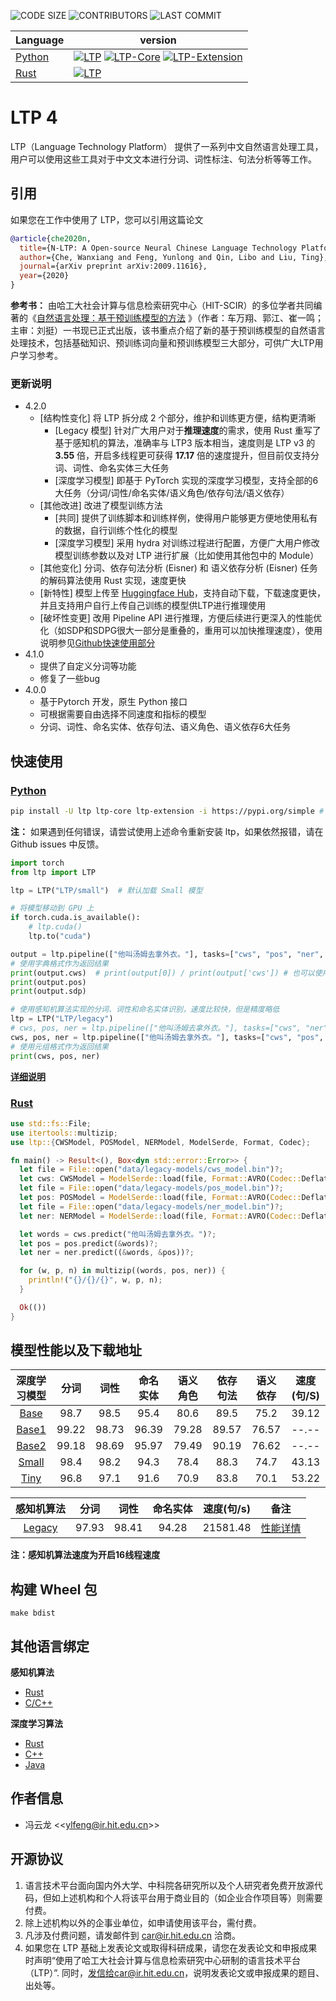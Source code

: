 ![CODE SIZE](https://img.shields.io/github/languages/code-size/HIT-SCIR/ltp)
![CONTRIBUTORS](https://img.shields.io/github/contributors/HIT-SCIR/ltp)
![LAST COMMIT](https://img.shields.io/github/last-commit/HIT-SCIR/ltp)

| Language                             | version                                                                                                                                                                                                                                                                                                                   |
| ------------------------------------ | ------------------------------------------------------------------------------------------------------------------------------------------------------------------------------------------------------------------------------------------------------------------------------------------------------------------------- |
| [Python](python/interface/README.md) | [![LTP](https://img.shields.io/pypi/v/ltp?label=LTP)](https://pypi.org/project/ltp) [![LTP-Core](https://img.shields.io/pypi/v/ltp-core?label=LTP-Core)](https://pypi.org/project/ltp-core)   [![LTP-Extension](https://img.shields.io/pypi/v/ltp-extension?label=LTP-Extension)](https://pypi.org/project/ltp-extension) |
| [Rust](rust/ltp/README.md)           | [![LTP](https://img.shields.io/crates/v/ltp?label=LTP)](https://crates.io/crates/ltp)                                                                                                                                                                                                                                     |

# LTP 4

LTP（Language Technology Platform） 提供了一系列中文自然语言处理工具，用户可以使用这些工具对于中文文本进行分词、词性标注、句法分析等等工作。

## 引用

如果您在工作中使用了 LTP，您可以引用这篇论文

```bibtex
@article{che2020n,
  title={N-LTP: A Open-source Neural Chinese Language Technology Platform with Pretrained Models},
  author={Che, Wanxiang and Feng, Yunlong and Qin, Libo and Liu, Ting},
  journal={arXiv preprint arXiv:2009.11616},
  year={2020}
}
```

**参考书：**
由哈工大社会计算与信息检索研究中心（HIT-SCIR）的多位学者共同编著的《[自然语言处理：基于预训练模型的方法](https://item.jd.com/13344628.html)
》（作者：车万翔、郭江、崔一鸣；主审：刘挺）一书现已正式出版，该书重点介绍了新的基于预训练模型的自然语言处理技术，包括基础知识、预训练词向量和预训练模型三大部分，可供广大LTP用户学习参考。

### 更新说明

- 4.2.0
  - \[结构性变化\] 将 LTP 拆分成 2 个部分，维护和训练更方便，结构更清晰
    - \[Legacy 模型\] 针对广大用户对于**推理速度**的需求，使用 Rust 重写了基于感知机的算法，准确率与 LTP3 版本相当，速度则是 LTP v3 的 **3.55** 倍，开启多线程更可获得 **17.17** 倍的速度提升，但目前仅支持分词、词性、命名实体三大任务
    - \[深度学习模型\] 即基于 PyTorch 实现的深度学习模型，支持全部的6大任务（分词/词性/命名实体/语义角色/依存句法/语义依存）
  - \[其他改进\] 改进了模型训练方法
    - \[共同\] 提供了训练脚本和训练样例，使得用户能够更方便地使用私有的数据，自行训练个性化的模型
    - \[深度学习模型\] 采用 hydra 对训练过程进行配置，方便广大用户修改模型训练参数以及对 LTP 进行扩展（比如使用其他包中的 Module）
  - \[其他变化\] 分词、依存句法分析 (Eisner) 和 语义依存分析 (Eisner) 任务的解码算法使用 Rust 实现，速度更快
  - \[新特性\] 模型上传至 [Huggingface Hub](https://huggingface.co/LTP)，支持自动下载，下载速度更快，并且支持用户自行上传自己训练的模型供LTP进行推理使用
  - \[破坏性变更\] 改用 Pipeline API 进行推理，方便后续进行更深入的性能优化（如SDP和SDPG很大一部分是重叠的，重用可以加快推理速度），使用说明参见[Github快速使用部分](https://github.com/hit-scir/ltp)
- 4.1.0
  - 提供了自定义分词等功能
  - 修复了一些bug
- 4.0.0
  - 基于Pytorch 开发，原生 Python 接口
  - 可根据需要自由选择不同速度和指标的模型
  - 分词、词性、命名实体、依存句法、语义角色、语义依存6大任务

## 快速使用

### [Python](python/interface/README.md)

```bash
pip install -U ltp ltp-core ltp-extension -i https://pypi.org/simple # 安装 ltp
```

**注：** 如果遇到任何错误，请尝试使用上述命令重新安装 ltp，如果依然报错，请在 Github issues 中反馈。

```python
import torch
from ltp import LTP

ltp = LTP("LTP/small")  # 默认加载 Small 模型

# 将模型移动到 GPU 上
if torch.cuda.is_available():
    # ltp.cuda()
    ltp.to("cuda")

output = ltp.pipeline(["他叫汤姆去拿外衣。"], tasks=["cws", "pos", "ner", "srl", "dep", "sdp"])
# 使用字典格式作为返回结果
print(output.cws)  # print(output[0]) / print(output['cws']) # 也可以使用下标访问
print(output.pos)
print(output.sdp)

# 使用感知机算法实现的分词、词性和命名实体识别，速度比较快，但是精度略低
ltp = LTP("LTP/legacy")
# cws, pos, ner = ltp.pipeline(["他叫汤姆去拿外衣。"], tasks=["cws", "ner"]).to_tuple() # error: NER 需要 词性标注任务的结果
cws, pos, ner = ltp.pipeline(["他叫汤姆去拿外衣。"], tasks=["cws", "pos", "ner"]).to_tuple()  # to tuple 可以自动转换为元组格式
# 使用元组格式作为返回结果
print(cws, pos, ner)
```

**[详细说明](python/interface/docs/quickstart.rst)**

### [Rust](rust/ltp/README.md)

```rust
use std::fs::File;
use itertools::multizip;
use ltp::{CWSModel, POSModel, NERModel, ModelSerde, Format, Codec};

fn main() -> Result<(), Box<dyn std::error::Error>> {
  let file = File::open("data/legacy-models/cws_model.bin")?;
  let cws: CWSModel = ModelSerde::load(file, Format::AVRO(Codec::Deflate))?;
  let file = File::open("data/legacy-models/pos_model.bin")?;
  let pos: POSModel = ModelSerde::load(file, Format::AVRO(Codec::Deflate))?;
  let file = File::open("data/legacy-models/ner_model.bin")?;
  let ner: NERModel = ModelSerde::load(file, Format::AVRO(Codec::Deflate))?;

  let words = cws.predict("他叫汤姆去拿外衣。")?;
  let pos = pos.predict(&words)?;
  let ner = ner.predict((&words, &pos))?;

  for (w, p, n) in multizip((words, pos, ner)) {
    println!("{}/{}/{}", w, p, n);
  }

  Ok(())
}
```

## 模型性能以及下载地址

|                  深度学习模型                   |  分词   |  词性   | 命名实体  | 语义角色  | 依存句法  | 语义依存  | 速度(句/S) |
| :---------------------------------------: | :---: | :---: | :---: | :---: | :---: | :---: | :-----: |
|  [Base](https://huggingface.co/LTP/base)  | 98.7  | 98.5  | 95.4  | 80.6  | 89.5  | 75.2  |  39.12  |
| [Base1](https://huggingface.co/LTP/base1) | 99.22 | 98.73 | 96.39 | 79.28 | 89.57 | 76.57 |  --.--  |
| [Base2](https://huggingface.co/LTP/base2) | 99.18 | 98.69 | 95.97 | 79.49 | 90.19 | 76.62 |  --.--  |
| [Small](https://huggingface.co/LTP/small) | 98.4  | 98.2  | 94.3  | 78.4  | 88.3  | 74.7  |  43.13  |
|  [Tiny](https://huggingface.co/LTP/tiny)  | 96.8  | 97.1  | 91.6  | 70.9  | 83.8  | 70.1  |  53.22  |

|                    感知机算法                    |  分词   |  词性   | 命名实体  | 速度(句/s)  |             备注             |
| :-----------------------------------------: | :---: | :---: | :---: | :------: | :------------------------: |
| [Legacy](https://huggingface.co/LTP/legacy) | 97.93 | 98.41 | 94.28 | 21581.48 | [性能详情](rust/ltp/README.md) |

**注：感知机算法速度为开启16线程速度**

## 构建 Wheel 包

```shell script
make bdist
```

## 其他语言绑定

**感知机算法**

- [Rust](rust/ltp)
- [C/C++](rust/ltp-cffi)

**深度学习算法**

- [Rust](https://github.com/HIT-SCIR/libltp/tree/master/ltp-rs)
- [C++](https://github.com/HIT-SCIR/libltp/tree/master/ltp-cpp)
- [Java](https://github.com/HIT-SCIR/libltp/tree/master/ltp-java)

## 作者信息

- 冯云龙 \<\<[ylfeng@ir.hit.edu.cn](mailto:ylfeng@ir.hit.edu.cn)>>

## 开源协议

1. 语言技术平台面向国内外大学、中科院各研究所以及个人研究者免费开放源代码，但如上述机构和个人将该平台用于商业目的（如企业合作项目等）则需要付费。
2. 除上述机构以外的企事业单位，如申请使用该平台，需付费。
3. 凡涉及付费问题，请发邮件到 car@ir.hit.edu.cn 洽商。
4. 如果您在 LTP 基础上发表论文或取得科研成果，请您在发表论文和申报成果时声明“使用了哈工大社会计算与信息检索研究中心研制的语言技术平台（LTP）”.
   同时，发信给car@ir.hit.edu.cn，说明发表论文或申报成果的题目、出处等。
